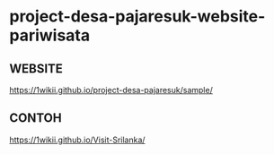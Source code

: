 # project-desa-pajaresuk-website-pariwisata

## WEBSITE
https://1wikii.github.io/project-desa-pajaresuk/sample/


## CONTOH
https://1wikii.github.io/Visit-Srilanka/
